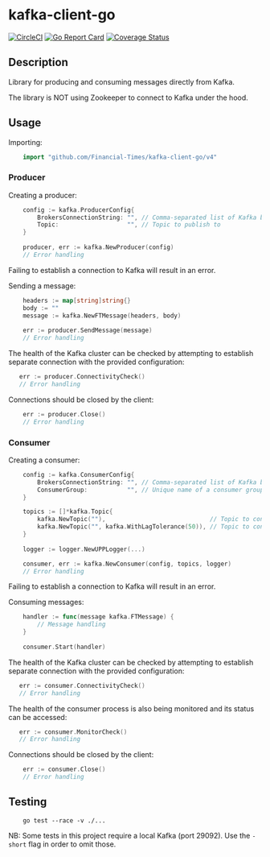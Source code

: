 # kafka-client-go

[![CircleCI](https://circleci.com/gh/Financial-Times/kafka-client-go.svg?style=svg)](https://circleci.com/gh/Financial-Times/kafka-client-go)
[![Go Report Card](https://goreportcard.com/badge/github.com/Financial-Times/kafka-client-go)](https://goreportcard.com/report/github.com/Financial-Times/kafka-client-go)
[![Coverage Status](https://coveralls.io/repos/github/Financial-Times/kafka-client-go/badge.svg)](https://coveralls.io/github/Financial-Times/kafka-client-go)

## Description

Library for producing and consuming messages directly from Kafka.

The library is NOT using Zookeeper to connect to Kafka under the hood.

## Usage

Importing:

```go
    import "github.com/Financial-Times/kafka-client-go/v4"
```

### Producer

Creating a producer:

```go
    config := kafka.ProducerConfig{
        BrokersConnectionString: "", // Comma-separated list of Kafka brokers
        Topic:                   "", // Topic to publish to 
    }
	
    producer, err := kafka.NewProducer(config) 
    // Error handling
```

Failing to establish a connection to Kafka will result in an error.

Sending a message:

```go
    headers := map[string]string{}
    body := ""
    message := kafka.NewFTMessage(headers, body)
    
    err := producer.SendMessage(message)
    // Error handling
```

The health of the Kafka cluster can be checked by attempting to establish separate connection with the provided configuration:

```go
   err := producer.ConnectivityCheck()
   // Error handling
```

Connections should be closed by the client:

```go
    err := producer.Close()
    // Error handling
```

### Consumer

Creating a consumer:

```go
    config := kafka.ConsumerConfig{
        BrokersConnectionString: "", // Comma-separated list of Kafka brokers
        ConsumerGroup:           "", // Unique name of a consumer group
    }

    topics := []*kafka.Topic{
        kafka.NewTopic(""),                             // Topic to consume from
        kafka.NewTopic("", kafka.WithLagTolerance(50)), // Topic to consume from with custom lag tolerance used for monitoring
    }
	
    logger := logger.NewUPPLogger(...)

    consumer, err := kafka.NewConsumer(config, topics, logger)
    // Error handling
```

Failing to establish a connection to Kafka will result in an error.

Consuming messages:

```go
    handler := func(message kafka.FTMessage) {
        // Message handling
    }
    
    consumer.Start(handler)
```

The health of the Kafka cluster can be checked by attempting to establish separate connection with the provided configuration:

```go
   err := consumer.ConnectivityCheck()
   // Error handling
```

The health of the consumer process is also being monitored and its status can be accessed:

```go
   err := consumer.MonitorCheck()
   // Error handling
```

Connections should be closed by the client:

```go
    err := consumer.Close()
    // Error handling
```

## Testing

```shell
    go test --race -v ./...
```

NB: Some tests in this project require a local Kafka (port 29092). Use the `-short` flag in order to omit those.
